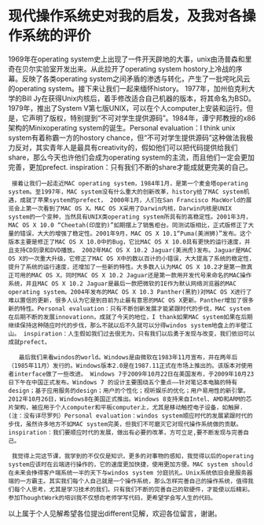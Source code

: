# 现代操作系统史对我的启发，及我对各操作系统的评价
1969年在operating system史上出现了一件开天辟地的大事，unix由汤普森和里奇在贝尔实验室开发出来。从此拉开了operating system hostory上冷战的序幕。反映了各类operating system之间矛盾的渗透与转化，产生了一批咤叱风云的operating system。接下来让我们一起来缅怀history。
1977年，加州伯克利大学的Bill Jy在获得Unix内核后，着手修改适合自己机器的版本，将其命名为BSD。1979年，推出了System V第七版UNIX，可以在个人computer上安装和运行。但是，它声明了版权，特别提到“不可对学生提供源码”。1984年，谭宁邦教授的x86架构的Minixoperating system的诞生。Personal evaluation：I think unix system有着称霸一方的hostory chance，但“不可对学生提供源码”这种做法我极力反对，其实青年人是最具有creativity的，假如他们可以把代码提供给我们share，那么今天也许他们会成为operating system的主流，而且他们一定会更加完善，更加prefect.  inspiration：只有我们不断的share才能成就更完美的自己。

     接着让我们一起走近MAC operating system，1984年1月，是第一个麦金塔operating system。至1997年，MAC system没有什么重大的创新改革，history给了MAC system机遇，成就了苹果system的prefect， 2000年1月，人们在San Francisco MacWorld的展览会上第一次看到了MAC OS X。MAC OS X采用了Darwin内核，Darwin内核是UNIX system的一个变种，当然具有UNIX类operating system所具有的高稳定性。2001年3月，MAC OS X 10.0 “Cheetah(印度豹)”如期摆上了销售柜台。同测试版相比，正式版修正了大量的错误，大大的增强了稳定性。2001年9月，MAC OS X 10.1“Puma(美洲狮)”发布。这个版本主要是修正了MAC OS X 10.0中的Bug，它比MAC OS X 10.0具有更快的运行速度，并且支持CD刻录和DVD播放。 2002年MAC OS X 10.2 Jaguar(美洲虎)发布。Jaguar是MAC OS X的一次重大升级，它修正了MAC OS X中的数以百计的小错误，大大提高了系统的稳定性，提升了系统的运行速度，还增加了一些新的特性。大多数人认为MAC OS X 10.2才是第一款真正可用的MAC OS X，同时MAC OS X 10.2 Jaguar还是第一款用开发代号来命名的MAC操作系统，并且MAC OS X 10.2 Jaguar是最后一款把微软的IE作为默认网络浏览器的MAC operating system。2004年发布的MAC OS X 10.3 Panther(黑豹)对MAC OS X进行了难以置信的更新，很多人认为它是到目前为止最有意思的MAC OS X更新。Panther增加了很多新的特性。Personal evaluation：只有不断创新发展才能紧跟时代的步伐，MAC system在后期不断的发展innovationn，成就了今天的地位，I thank如果MAC system如果在后期继续保持这种随应时代的步伐，那么不就以后不久就可以分得windos system地盘上的半壁江山。 inspiration：人生假如我们过去很无为，只有我们以后勇于发现与改变，我们依旧可以成就prefect。

       最后我们来看windos的world。Windows是由微软在1983年11月宣布，并在两年后（1985年11月）发行的。Windows版本2.0是在1987.11正式在市场上推出的。该版本对使用者interface做了一些改进。 Windows 7于2009年10月22日在美国发布，于2009年10月23日下午在中国正式发布。Windows 7 的设计主要围绕五个重点——针对笔记本电脑的特有design；基于应用服务的design；用户的个性化；视听娱乐的优化；用户易用性的新引擎。2012年10月26日，Windows8在美国正式推出。Windows 8支持来自Intel、AMD和ARM的芯片架构，被应用于个人computer和平板computer上，尤其是移动触控电子设备，如触屏.(注：没有详尽罗列）Personal evaluation：windos system顺应时代的发展紧跟时代的步伐，虽然许多地方不如MAC system完美，但我们不可磨灭它对现代操作系统做的贡献。 inspiration：我们要顺应时代的发展，做出有必要的改革，方可立足,要不断发现与完善自己。

     我觉得上完这节课，我学到的不仅仅是知识，更多的对事物的感知，我觉得以后的operating system应该时在云端进行操作的，它的速度更加快捷，使用更加方便。MAC system should在未来会挣得客户端系统一半的天下与windos system 分庭抗礼。Unix系统依旧会是服务器端的一方霸主。其实我们每个人自己就是一个操作系统，那么怎样完善自己的操作系统，值得我们每个人思考，尤其是学习技术的我们。只有我们不断的完善自己的软硬件，才能使以后精彩。参加ThoughtWork的培训我不仅想向老师学写代码，更希望学会写人生的代码。



以上属于个人见解希望各位提出different见解，欢迎各位留言，谢谢。
